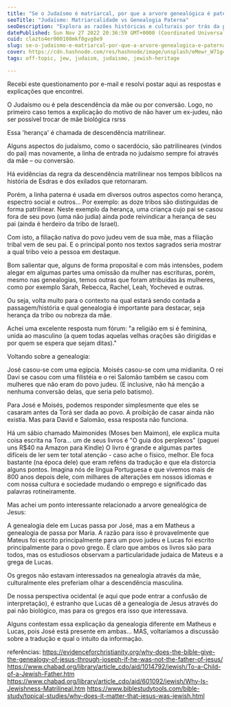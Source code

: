 ```yaml
---
title: "Se o Judaísmo é matriarcal, por que a arvore genealógica é paterna?"
seoTitle: "Judaísmo: Matriarcalidade vs Genealogia Paterna"
seoDescription: "Explora as razões históricas e culturais por trás da prevalência das genealogias paternas no judaísmo, apesar da descendência matriarcal"
datePublished: Sun Nov 27 2022 20:36:59 GMT+0000 (Coordinated Universal Time)
cuid: clazto4er000108mkf8gvg8e9
slug: se-o-judaismo-e-matriarcal-por-que-a-arvore-genealogica-e-paterna
cover: https://cdn.hashnode.com/res/hashnode/image/unsplash/eMewr_W71g4/upload/v1669414434230/wKfffeA-E.jpeg
tags: off-topic, jew, judaism, judaismo, jewish-heritage

---
```


Recebi este questionamento por e-mail e resolvi postar aqui as respostas e explicações que encontrei.

O Judaísmo ou é pela descendência da mãe ou por conversão. Logo, no primeiro caso temos a explicação do motivo de não haver um ex-judeu, não ser possível trocar de mãe biológica rsrss

Essa 'herança' é chamada de descendência matrilinear. 

Alguns aspectos do judaísmo, como o sacerdócio, são patrilineares (vindos do pai) mas novamente, a linha de entrada no judaísmo sempre foi através da mãe – ou conversão.

Há evidências da regra da descendência matrilinear nos tempos bíblicos na história de Esdras e dos exilados que retornaram.

Porém, a linha paterna é usada em diversos outros aspectos como herança, espectro social e outros... Por exemplo: as doze tribos são distinguidas de forma patrilinear. Neste exemplo da herança, uma criança cujo pai se casou fora de seu povo (uma não judia) ainda pode reivindicar a herança de seu pai (ainda é herdeiro da tribo de Israel).

Com isto, a filiação nativa do povo judeu vem de sua mãe, mas a filiação tribal vem de seu pai. E o principal ponto nos textos sagrados seria mostrar a qual tribo veio a pessoa em destaque.

Bom salientar que, alguns de forma proposital e com más intensões, podem alegar em algumas partes uma omissão da mulher nas escrituras, porém, mesmo nas genealogias, temos outras que foram atribuídas às mulheres, como por exemplo Sarah, Rebecca, Rachel, Leah, Yocheved e outras.

Ou seja, volta muito para o contexto na qual estará sendo contada a passagem/história e qual genealogia é importante para destacar, seja herança da tribo ou nobreza da mãe.

Achei uma excelente resposta num fórum: "a religião em si é feminina, unida ao masculino (a quem todas aquelas velhas orações são dirigidas e por quem se espera que sejam ditas)."

Voltando sobre a genealogia:

José casou-se com uma egípcia. Moisés casou-se com uma midianita. O rei Davi se casou com uma filistéia e o rei Salomão também se casou com mulheres que não eram do povo judeu. (E inclusive, não há menção a nenhuma conversão delas, que seria pelo batismo).

Para José e Moisés, podemos responder simplesmente que eles se casaram antes da Torá ser dada ao povo. A proibição de casar ainda não existia. Mas para David e Salomão, essa resposta não funciona.

Há um sábio chamado Maimonides (Moses ben Maimon), ele explica muita coisa escrita na Tora... um de seus livros é "O guia dos perplexos" (paguei uns R$40 na Amazon para Kindle) O livro é grande e algumas partes difíceis de ler sem ter total atenção - caso ache o físico, melhor.
Ele foca bastante (na época dele) que eram reféns da tradução e que ela distorcia alguns pontos.
Imagina nós de língua Portuguesa e que vivemos mais de 800 anos depois dele, com milhares de alterações em nossos idiomas e com nossa cultura e sociedade mudando o emprego e significado das palavras rotineiramente.

Mas achei um ponto interessante relacionado a arvore genealógica de Jesus:

A genealogia dele em Lucas passa por José, mas a em Matheus a genealogia de passa por Maria. A razão para isso é provavelmente que Mateus foi escrito principalmente para um povo judeu e Lucas foi escrito principalmente para o povo grego.
É claro que ambos os livros são para todos, mas os estudiosos observam a particularidade judaica de Mateus e a grega de Lucas.

Os gregos não estavam interessados ​​na genealogia através da mãe, culturalmente eles preferiam olhar a descendência masculina.

De nossa perspectiva ocidental (e aqui que pode entrar a confusão de interpretação), é estranho que Lucas dê a genealogia de Jesus através do pai não biológico, mas para os gregos era isso que interessava.

Alguns contestam essa explicação da genealogia diferente em Matheus e Lucas, pois José está presente em ambas... MAS, voltaríamos a discussão sobre a tradução e qual o intuito da informação.



referências:
https://evidenceforchristianity.org/why-does-the-bible-give-the-genealogy-of-jesus-through-joseph-if-he-was-not-the-father-of-jesus/
https://www.chabad.org/library/article_cdo/aid/1014792/jewish/To-a-Child-of-a-Jewish-Father.htm
https://www.chabad.org/library/article_cdo/aid/601092/jewish/Why-Is-Jewishness-Matrilineal.htm
https://www.biblestudytools.com/bible-study/topical-studies/why-does-it-matter-that-jesus-was-jewish.html

